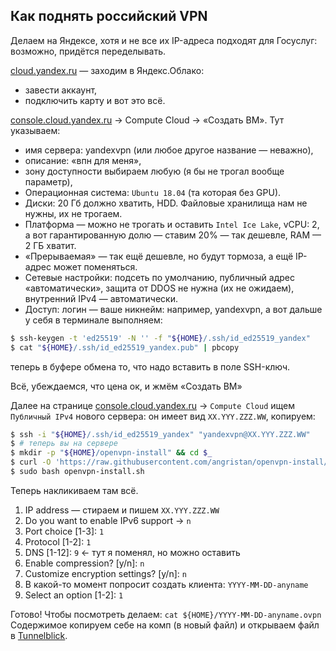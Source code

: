 ## Как поднять российский VPN

Делаем на Яндексе, хотя и не все их IP-адреса подходят для Госуслуг: возможно, придётся переделывать.

[cloud.yandex.ru](cloud.yandex.ru) — заходим в Яндекс.Облако:
* завести аккаунт,
* подключить карту и вот это всё.

[console.cloud.yandex.ru](console.cloud.yandex.ru) → Compute Cloud → «Создать ВМ». Тут указываем:
* имя сервера: yandexvpn (или любое другое название — неважно),
* описание: «впн для меня»,
* зону доступности выбираем любую (я бы не трогал вообще параметр),
* Операционная система: `Ubuntu 18.04` (та которая без GPU).
* Диски: 20 Гб должно хватить, HDD. Файловые хранилища нам не нужны, их не трогаем.
* Платформа — можно не трогать и оставить `Intel Ice Lake`, vCPU: 2,
а вот гарантированную долю — ставим 20% — так дешевле, RAM — 2 ГБ хватит.
* «Прерываемая» — так ещё дешевле, но будут тормоза, а ещё IP-адрес может поменяться.
* Сетевые настройки: подсеть по умолчанию, публичный адрес «автоматически»,
защита от DDOS не нужна (их не ожидаем), внутренний IPv4 — автоматически.
* Доступ: логин — ваше никнейм: например, yandexvpn, а вот дальше у себя в терминале выполняем:

```bash
$ ssh-keygen -t 'ed25519' -N '' -f "${HOME}/.ssh/id_ed25519_yandex"
$ cat "${HOME}/.ssh/id_ed25519_yandex.pub" | pbcopy
```
теперь в буфере обмена то, что надо вставить в поле SSH-ключ.

Всё, убеждаемся, что цена ок, и жмём «Создать ВМ»

Далее на странице [console.cloud.yandex.ru](console.cloud.yandex.ru) → `Compute Cloud`
ищем `Публичный IPv4` нового сервера: он имеет вид `XX.YYY.ZZZ.WW`, копируем:
```bash
$ ssh -i "${HOME}/.ssh/id_ed25519_yandex" "yandexvpn@XX.YYY.ZZZ.WW"
$ # теперь вы на сервере
$ mkdir -p "${HOME}/openvpn-install" && cd $_
$ curl -O 'https://raw.githubusercontent.com/angristan/openvpn-install/master/openvpn-install.sh'
$ sudo bash openvpn-install.sh
```

Теперь накликиваем там всё.
1. IP address — стираем и пишем `XX.YYY.ZZZ.WW`
2. Do you want to enable IPv6 support → `n`
3. Port choice [1-3]: `1`
4. Protocol [1-2]: `1`
5. DNS [1-12]: `9` ← тут я поменял, но можно оставить
6. Enable compression? [y/n]: `n`
7. Customize encryption settings? [y/n]: `n`
8. В какой-то момент попросит создать клиента: `YYYY-MM-DD-anyname`
9. Select an option [1-2]: `1`

Готово! Чтобы посмотреть делаем: `cat ${HOME}/YYYY-MM-DD-anyname.ovpn`
Содержимое копируем себе на комп (в новый файл) и открываем файл в [Tunnelblick](https://tunnelblick.net/downloads.html).